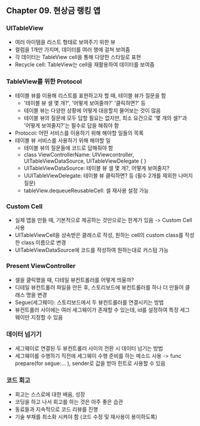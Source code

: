 ## Chapter 09. 현상금 랭킹 앱

### UITableView
- 여러 아이템을 리스트 형태로 보여주기 위한 뷰
- 컬럼을 1개만 가지며, 데이터를 여러 행에 걸쳐 보여줌
- 각 데이터는 TableView cell을 통해 다양한 스타일로 표현
- Recycle cell: TableView는 cell을 재활용하여 데이터를 보여줌

### TableView를 위한 Protocol
- 테이블 뷰를 이용해 리스트를 표현하고자 할 때, 테이블 뷰가 질문을 함
    - '테이블 뷰 셀 몇 개?', '어떻게 보여줄까?' '클릭하면?' 등
    - 테이블 뷰는 다양한 상황에 어떻게 대응할지 물어보는 것이 많음
    - 테이블 뷰의 질문에 모두 답할 필요는 없지만, 최소 요건으로 '몇 개의 셀?'과 '어떻게 보여줄지?'는 필수로 답을 해줘야 함
- Protocol: 어떤 서비스를 이용하기 위해 해야할 일들의 목록
- 테이블 뷰 서비스를 사용하기 위해 해야할 일
    - 테이블 뷰의 질문들에 코드로 답해줘야 함
    - class ViewControllerName: UIViewcontroller, UITableViewDataSource, UITableViewDelegate { }
    - UITableViewDataSource: 테이블 뷰 셀 몇 개?, 어떻게 보여줄지?
    - UUITableViewDelegate: 테이블 뷰 클릭하면? 등 (필수 2개를 제외한 나머지 질문)
    - tableView.dequeueReusableCell: 셀 재사용 설정 가능

### Custom Cell
- 실제 앱을 만들 때, 기본적으로 제공하는 것만으로는 한계가 있음 -> Custom Cell 사용
- UITableViewCell을 상속받은 클래스로 작성, 원하는 cell의 custom class를 작성한 class 이름으로 변경
- UITableViewDataSource에 코드를 작성하여 원하는대로 커스텀 가능

### Present ViewController
- 셀을 클릭했을 때, 디테일 뷰컨트롤러를 어떻게 띄울까?
- 디테일 뷰컨트롤러 파일을 만든 후, 스토리보드에 뷰컨트롤러를 하나 더 만들어 클래스 명을 변경
- Segue(세그웨이): 스토리보드에서 두 뷰컨트롤러를 연결시키는 방법
- 뷰컨트롤러 사이에는 여러 세그웨이가 존재할 수 있는데, id를 설정하여 특정 세그웨이만 지정할 수 있음

### 데이터 넘기기
- 세그웨이로 연결된 두 뷰컨트롤러 사이의 전환 시 데이터 넘기는 방법
- 세그웨이를 수행하기 직전에 세그웨이 수행 준비를 하는 메소드 사용 -> func prepare(for segue:... ), sender로 값을 받아 힌트로 사용할 수 있음

### 코드 회고
- 회고는 스스로에 대한 배움, 성장
- 코딩을 하고 나서 회고를 하는 것은 아주 좋은 습관
- 동료들과 지속적으로 코드 리뷰를 진행
- 기술 부채를 최소화 시켜야 함 (코드 수정 및 재사용이 용이하도록)
